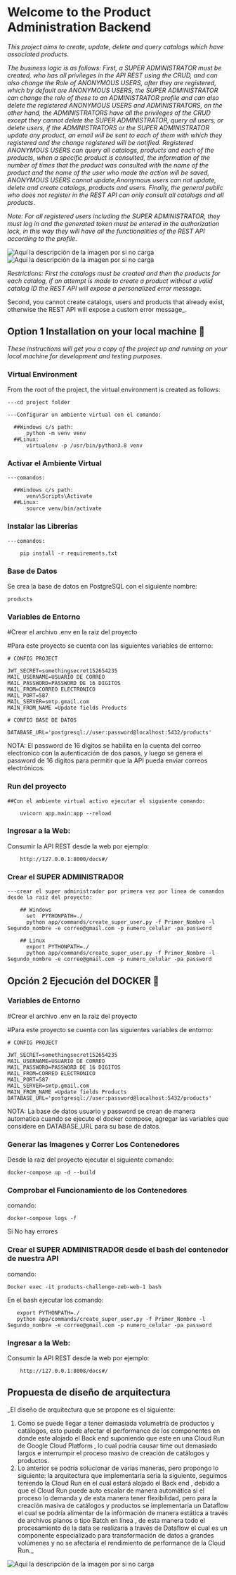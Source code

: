 # Welcome to the Product Administration Backend

_This project aims to create, update, delete and query catalogs which have associated products_.

_The business logic is as follows: First, a SUPER ADMINISTRATOR must be created, who has all privileges in the API REST using the CRUD, and can also change the Role of ANONYMOUS USERS, after they are registered, which by default are ANONYMOUS USERS, the SUPER ADMINISTRATOR can change the role of these to an ADMINISTRATOR profile and can also delete the registered ANONYMOUS USERS and ADMINISTRATORS, on the other hand, the ADMINISTRATORS have all the privileges of the CRUD except they cannot delete the SUPER ADMINISTRATOR, query all users, or delete users, if the ADMINISTRATORS or the SUPER ADMINISTRATOR update any product, an email will be sent to each of them with which they registered and the change registered will be notified.
Registered ANONYMOUS USERS can query all catalogs, products and each of the products, when a specific product is consulted, the information of the number of times that the product was consulted with the name of the product and the name of the user who made the action will be saved, ANONYMOUS USERS cannot update,Anonymous users can not update, delete and create catalogs, products and users.
Finally, the general public who does not register in the REST API can only consult all catalogs and all products_.

_Note: For all registered users including the SUPER ADMINISTRATOR, they must log in and the generated token must be entered in the authorization lock, in this way they will have all the functionalities of the REST API according to the profile_.

![Aquí la descripción de la imagen por si no carga](https://raw.githubusercontent.com/ManuelOg16/Products-Challenge-Zeb/master/assets/Ingresar-token.png)
![Aquí la descripción de la imagen por si no carga](https://raw.githubusercontent.com/ManuelOg16/Products-Challenge-Zeb/master/assets/token.png)

_Restrictions:
First the catalogs must be created and then the products for each catalog, if an attempt is made to create a product without a valid catalog ID the REST API will expose a personalized error message_.

Second, you cannot create catalogs, users and products that already exist, otherwise the REST API will expose a custom error message\_.

## Option 1 Installation on your local machine 🔧

_These instructions will get you a copy of the project up and running on your local machine for development and testing purposes_.

### Virtual Environment

From the root of the project, the virtual environment is created as follows:

```
---cd project folder

---Configurar un ambiente virtual con el comando:

  ##Windows c/s path:
      python -m venv venv
  ##Linux:
      virtualenv -p /usr/bin/python3.8 venv
```

### Activar el Ambiente Virtual

```
---comandos:

  ##Windows c/s path:
      venv\Scripts\Activate
  ##Linux:
      source venv/bin/activate
```

### Instalar las Librerias

```
---comandos:

    pip install -r requirements.txt

```

### Base de Datos

Se crea la base de datos en PostgreSQL con el siguiente nombre:

```
products

```

### Variables de Entorno

#Crear el archivo .env en la raiz del proyecto

#Para este proyecto se cuenta con las siguientes variables de entorno:

```
# CONFIG PROJECT

JWT_SECRET=somethingsecret152654235
MAIL_USERNAME=USUARIO DE CORREO
MAIL_PASSWORD=PASSWORD DE 16 DIGITOS
MAIL_FROM=CORREO ELECTRONICO
MAIL_PORT=587
MAIL_SERVER=smtp.gmail.com
MAIN_FROM_NAME =Update fields Products

# CONFIG BASE DE DATOS

DATABASE_URL='postgresql://user:password@localhost:5432/products'

```

NOTA: El password de 16 digitos se habilita en la cuenta del correo electronico con la autenticación de dos pasos,
y luego se genera el password de 16 digitos para permitir que la API pueda enviar correos electrónicos.

### Run del proyecto

```
##Con el ambiente virtual activo ejecutar el siguiente comando:

    uvicorn app.main:app --reload

```

### Ingresar a la Web:

Consumir la API REST desde la web por ejemplo:

```
    http://127.0.0.1:8000/docs#/

```

### Crear el SUPER ADMINISTRADOR

```
---crear el super administrador por primera vez por linea de comandos desde la raiz del proyecto:

    ## Windows
      set  PYTHONPATH=./
      python app/commands/create_super_user.py -f Primer_Nombre -l Segundo_nombre -e correo@gmail.com -p numero_celular -pa password

    ## Linux
      export PYTHONPATH=./
      python app/commands/create_super_user.py -f Primer_Nombre -l Segundo_nombre -e correo@gmail.com -p numero_celular -pa password

```

## Opción 2 Ejecución del DOCKER 🔧

### Variables de Entorno

#Crear el archivo .env en la raiz del proyecto

#Para este proyecto se cuenta con las siguientes variables de entorno:

```
# CONFIG PROJECT

JWT_SECRET=somethingsecret152654235
MAIL_USERNAME=USUARIO DE CORREO
MAIL_PASSWORD=PASSWORD DE 16 DIGITOS
MAIL_FROM=CORREO ELECTRONICO
MAIL_PORT=587
MAIL_SERVER=smtp.gmail.com
MAIN_FROM_NAME =Update fields Products
DATABASE_URL='postgresql://user:password@localhost:5432/products'

```

NOTA: La base de datos usuario y password se crean de manera automatica cuando se ejecute el docker compose, agregar las variables que considere en
DATABASE_URL para su base de datos.

### Generar las Imagenes y Correr Los Contenedores

Desde la raiz del proyecto ejecutar el siguiente comando:

```
docker-compose up -d --build

```

### Comprobar el Funcionamiento de los Contenedores

comando:

```
docker-compose logs -f

```

Si No hay errores

### Crear el SUPER ADMINISTRADOR desde el bash del contenedor de nuestra API

comando:

```
Docker exec -it products-challenge-zeb-web-1 bash

```

En el bash ejecutar los comando:

```
   export PYTHONPATH=./
   python app/commands/create_super_user.py -f Primer_Nombre -l Segundo_nombre -e correo@gmail.com -p numero_celular -pa password

```

### Ingresar a la Web:

Consumir la API REST desde la web por ejemplo:

```
    http://127.0.0.1:8008/docs#/

```

## Propuesta de diseño de arquitectura

\_El diseño de arquitectura que se propone es el siguiente:

1. Como se puede llegar a tener demasiada volumetría de productos y catálogos, esto puede afectar el performance de los componentes en donde este alojado el Back end suponiendo que este en una Cloud Run de Google Cloud Platform , lo cual podría causar time out demasiado largos e interrumpir el proceso masivo de creación de catálogos y productos.
2. Lo anterior se podría solucionar de varias maneras, pero propongo lo siguiente: la arquitectura que implementaría seria la siguiente, seguimos teniendo la Cloud Run en el cual estará alojado el Back end , debido a que el Cloud Run puede auto escalar de manera automática si el proceso lo demanda y de esta manera tener flexibilidad, pero para la creación masiva de catálogos y productos se implementaría un Dataflow el cual se podría alimentar de la información de manera estática a través de archivos planos o tipo Batch en línea , de esta manera todo el procesamiento de la data se realizaría a través de Dataflow el cual es un componente especializado para transformación de datos a grandes volúmenes y no se afectaría el rendimiento de performance de la Cloud Run.\_

![Aquí la descripción de la imagen por si no carga](https://raw.githubusercontent.com/ManuelOg16/Products-Challenge-Zeb/master/assets/Diseño-Arquitectura.jpg)
